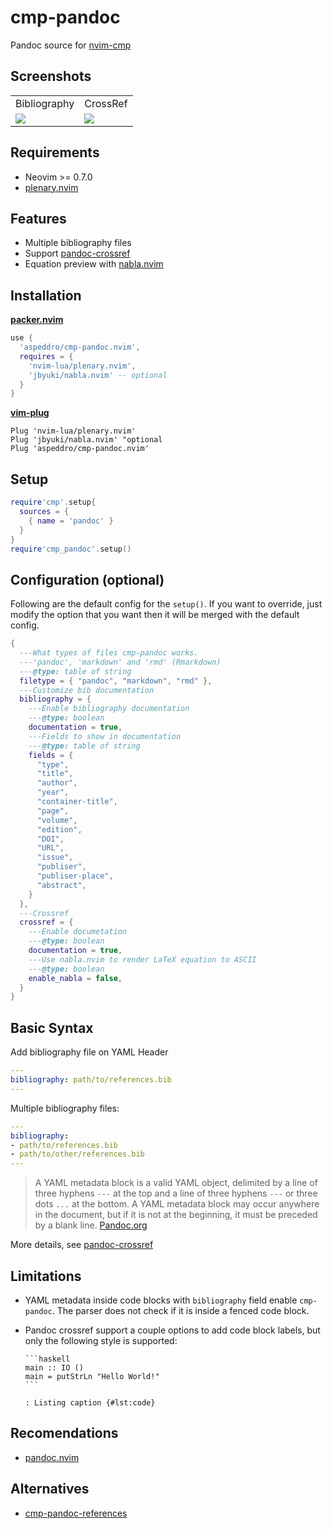 # cmp-pandoc

Pandoc source for [nvim-cmp](https://github.com/hrsh7th/nvim-cmp)

## Screenshots

<table>
  <tr>
    <td>Bibliography</td>
    <td>CrossRef</td>
  </tr>
  <tr>
    <td><img src="https://user-images.githubusercontent.com/16160544/162342857-277c4c26-4e7f-4174-81d5-a2b5b75e12fd.png"></td>
    <td><img src="https://user-images.githubusercontent.com/16160544/162342939-6f0d3672-fcf6-4d7b-a5b8-d1ddc5227f20.png"></td>
  </tr>
</table>

## Requirements

- Neovim >= 0.7.0
- [plenary.nvim](https://github.com/nvim-lua/plenary.nvim)

## Features

- Multiple bibliography files
- Support [pandoc-crossref](https://github.com/lierdakil/pandoc-crossref)
- Equation preview with [nabla.nvim](https://github.com/jbyuki/nabla.nvim)

## Installation

[**packer.nvim**](https://github.com/wbthomason/packer.nvim)

```lua
use {
  'aspeddro/cmp-pandoc.nvim',
  requires = {
    'nvim-lua/plenary.nvim',
    'jbyuki/nabla.nvim' -- optional
  }
}
```

[**vim-plug**](https://github.com/junegunn/vim-plug)

```vim
Plug 'nvim-lua/plenary.nvim'
Plug 'jbyuki/nabla.nvim' "optional
Plug 'aspeddro/cmp-pandoc.nvim'
```

## Setup

```lua
require'cmp'.setup{
  sources = {
    { name = 'pandoc' }
  }
}
require'cmp_pandoc'.setup()
```

## Configuration (optional)

Following are the default config for the `setup()`. If you want to override, just modify the option that you want then it will be merged with the default config.

```lua
{
  ---What types of files cmp-pandoc works.
  ---'pandoc', 'markdown' and 'rmd' (Rmarkdown)
  ---@type: table of string
  filetype = { "pandoc", "markdown", "rmd" },
  ---Customize bib documentation
  bibliography = {
    ---Enable bibliography documentation
    ---@type: boolean
    documentation = true,
    ---Fields to show in documentation
    ---@type: table of string
    fields = {
      "type",
      "title",
      "author",
      "year",
      "container-title",
      "page",
      "volume",
      "edition",
      "DOI",
      "URL",
      "issue",
      "publiser",
      "publiser-place",
      "abstract",
    }
  },
  ---Crossref
  crossref = {
    ---Enable documetation
    ---@type: boolean
    documentation = true,
    ---Use nabla.nvim to render LaTeX equation to ASCII
    ---@type: boolean
    enable_nabla = false,
  }
}
```

## Basic Syntax

Add bibliography file on YAML Header

```yaml
---
bibliography: path/to/references.bib
---
```

Multiple bibliography files:
```yaml
---
bibliography:
- path/to/references.bib
- path/to/other/references.bib
---
```

> A YAML metadata block is a valid YAML object, delimited by a line of three hyphens `---` at the top and a line of three hyphens `---` or three dots `...` at the bottom. A YAML metadata block may occur anywhere in the document, but if it is not at the beginning, it must be preceded by a blank line. [Pandoc.org](https://pandoc.org/MANUAL.html#extension-yaml_metadata_block)

More details, see [pandoc-crossref](https://lierdakil.github.io/pandoc-crossref/)

## Limitations

- YAML metadata inside code blocks with `bibliography` field enable `cmp-pandoc`. The parser does not check if it is inside a fenced code block.
- Pandoc crossref support a couple options to add code block labels, but only the following style is supported:

  ~~~ 
  ```haskell
  main :: IO ()
  main = putStrLn "Hello World!"
  ```

  : Listing caption {#lst:code}
  ~~~

## Recomendations

- [pandoc.nvim](https://github.com/aspeddro/pandoc.nvim)

## Alternatives

- [cmp-pandoc-references](https://github.com/jc-doyle/cmp-pandoc-references/)
